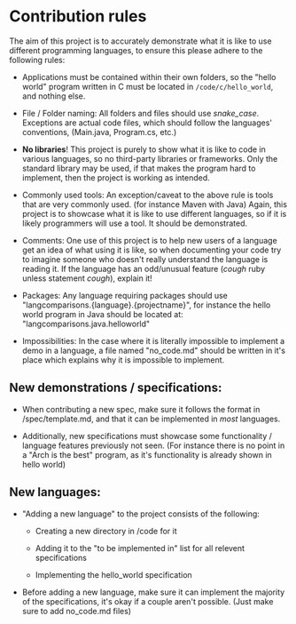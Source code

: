 # Contribution rules

The aim of this project is to accurately demonstrate what it is like to use different programming languages, to ensure this please adhere to the following rules:

* Applications must be contained within their own folders, so the "hello world" program written in C must be located in `/code/c/hello_world`, and nothing else.

* File / Folder naming: All folders and files should use *snake_case*. Exceptions are actual code files, which should follow the languages' conventions, (Main.java, Program.cs, etc.)

* **No libraries**! This project is purely to show what it is like to code in various languages, so no third-party libraries or frameworks. Only the standard library may be used, if that makes the program hard to implement, then the project is working as intended.

* Commonly used tools: An exception/caveat to the above rule is tools that are very commonly used. (for instance Maven with Java) Again, this project is to showcase what it is like to use different languages, so if it is likely programmers will use a tool. It should be demonstrated.

* Comments: One use of this project is to help new users of a language get an idea of what using it is like, so when documenting your code try to imagine someone who doesn't really understand the language is reading it. If the language has an odd/unusual feature (*cough* ruby unless statement *cough*), explain it!

* Packages: Any language requiring packages should use "langcomparisons.{language}.{projectname}", for instance the hello world program in Java should be located at: "langcomparisons.java.helloworld"

* Impossibilities: In the case where it is literally impossible to implement a demo in a language, a file named "no_code.md" should be written in it's place which explains why it is impossible to implement.

## New demonstrations / specifications:

* When contributing a new spec, make sure it follows the format in /spec/template.md, and that it can be implemented in *most* languages.

* Additionally, new specifications must showcase some functionality / language features previously not seen. (For instance there is no point in a "Arch is the best" program, as it's functionality is already shown in hello world)

## New languages:

* "Adding a new language" to the project consists of the following:
  * Creating a new directory in /code for it

  * Adding it to the "to be implemented in" list for all relevent specifications

  * Implementing the hello_world specification

* Before adding a new language, make sure it can implement the majority of the specifications, it's okay if a couple aren't possible. (Just make sure to add no_code.md files)
